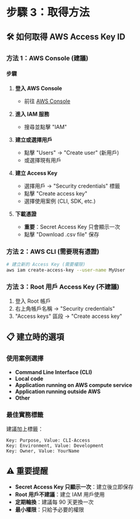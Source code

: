 # 步驟 3：取得方法

## 🛠️ 如何取得 AWS Access Key ID

### 方法 1：AWS Console (建議)

#### 步驟
1. **登入 AWS Console**
   - 前往 [AWS Console](https://console.aws.amazon.com)

2. **進入 IAM 服務**
   - 搜尋並點擊 "IAM"

3. **建立或選擇用戶**
   - 點擊 "Users" → "Create user" (新用戶)
   - 或選擇現有用戶

4. **建立 Access Key**
   - 選擇用戶 → "Security credentials" 標籤
   - 點擊 "Create access key"
   - 選擇使用案例 (CLI, SDK, etc.)

5. **下載憑證**
   - **重要**：Secret Access Key 只會顯示一次
   - 點擊 "Download .csv file" 保存

### 方法 2：AWS CLI (需要現有憑證)
```bash
# 建立新的 Access Key (需要權限)
aws iam create-access-key --user-name MyUser
```

### 方法 3：Root 用戶 Access Key (不建議)
1. 登入 Root 帳戶
2. 右上角帳戶名稱 → "Security credentials"
3. "Access keys" 區段 → "Create access key"

## 📋 建立時的選項

### 使用案例選擇
- **Command Line Interface (CLI)**
- **Local code**
- **Application running on AWS compute service**
- **Application running outside AWS**
- **Other**

### 最佳實務標籤
建議加上標籤：
```
Key: Purpose, Value: CLI-Access
Key: Environment, Value: Development
Key: Owner, Value: YourName
```

## ⚠️ 重要提醒
- **Secret Access Key 只顯示一次**：建立後立即保存
- **Root 用戶不建議**：建立 IAM 用戶使用
- **定期輪換**：建議每 90 天更換一次
- **最小權限**：只給予必要的權限